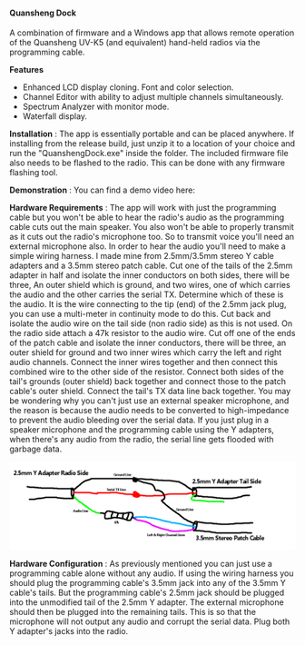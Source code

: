 #### **Quansheng Dock**

A combination of firmware and a Windows app that allows remote operation of the Quansheng UV-K5 (and equivalent) hand-held radios via the programming cable.

**Features** 
- Enhanced LCD display cloning. Font and color selection.
- Channel Editor with ability to adjust multiple channels simultaneously.
- Spectrum Analyzer with monitor mode.
- Waterfall display.

**Installation**
: The app is essentially portable and can be placed anywhere. If installing from the release build, just unzip it to a location of your choice and run the "QuanshengDock.exe" inside the folder.
The included firmware file also needs to be flashed to the radio. This can be done with any firmware flashing tool.

**Demonstration**
: You can find a demo video here:

**Hardware Requirements**
: The app will work with just the programming cable but you won't be able to hear the radio's audio as the programming cable cuts out the main speaker. You also won't be able to properly transmit as it cuts out the radio's microphone too. So to transmit voice you'll need an external microphone also.
In order to hear the audio you'll need to make a simple wiring harness. I made mine from 2.5mm/3.5mm stereo Y cable adapters and a 3.5mm stereo patch cable.
Cut one of the tails of the 2.5mm adapter in half and isolate the inner conductors on both sides, there will be three, An outer shield which is ground, and two wires, one of which carries the audio and the other carries the serial TX. Determine which of these is the audio. It is the wire connecting to the tip (end) of the 2.5mm jack plug, you can use a multi-meter in continuity mode to do this.
Cut back and isolate the audio wire on the tail side (non radio side) as this is not used. On the radio side attach a 47k resistor to the audio wire.
Cut off one of the ends of the patch cable and isolate the inner conductors, there will be three, an outer shield for ground and two inner wires which carry the left and right audio channels. Connect the inner wires together and then connect this combined wire to the other side of the resistor.
Connect both sides of the tail's grounds (outer shield) back together and connect those to the patch cable's outer shield.
Connect the tail's TX data line back together.
You may be wondering why you can't just use an external speaker microphone, and the reason is because the audio needs to be converted to high-impedance to prevent the audio bleeding over the serial data. If you just plug in a speaker microphone and the programming cable using the Y adapters, when there's any audio from the radio, the serial line gets flooded with garbage data.

![](./WiringMod.png)

**Hardware Configuration**
: As previously mentioned you can just use a programming cable alone without any audio.
If using the wiring harness you should plug the programming cable's 3.5mm jack into any of the 3.5mm Y cable's tails. But the programming cable's 2.5mm jack should be plugged into the unmodified tail of the 2.5mm Y adapter. The external microphone should then be plugged into the remaining tails. This is so that the microphone will not output any audio and corrupt the serial data. 
Plug both Y adapter's jacks into the radio.
